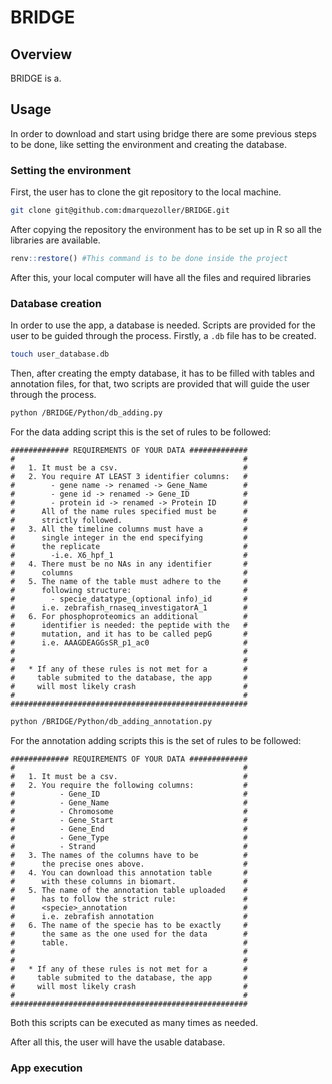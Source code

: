 # BRIDGE

## Overview

BRIDGE is a. 

## Usage

In order to download and start using bridge there are some previous steps to be done, like setting the environment and creating the database.

### Setting the environment
    
First, the user has to clone the git repository to the local machine.

```bash
git clone git@github.com:dmarquezoller/BRIDGE.git
 ```

After copying the repository the environment has to be set up in R so all the libraries are available.

```R
renv::restore() #This command is to be done inside the project
```

After this, your local computer will have all the files and required libraries

### Database creation

In order to use the app, a database is needed. Scripts are provided for the user to be guided through the process.
Firstly, a `.db` file has to be created.

```bash
touch user_database.db
```
Then, after creating the empty database, it has to be filled with tables and annotation files, for that, two scripts are provided that will guide the user through the process.

```bash
python /BRIDGE/Python/db_adding.py
```

For the data adding script this is the set of rules to be followed:

```
############# REQUIREMENTS OF YOUR DATA #############
#                                                   #
#   1. It must be a csv.                            #
#   2. You require AT LEAST 3 identifier columns:   #
#        - gene name -> renamed -> Gene_Name        #
#        - gene id -> renamed -> Gene_ID            #
#        - protein id -> renamed -> Protein ID      #
#      All of the name rules specified must be      #
#      strictly followed.                           #
#   3. All the timeline columns must have a         #
#      single integer in the end specifying         #
#      the replicate                                #
#        -i.e. X6_hpf_1                             #
#   4. There must be no NAs in any identifier       #
#      columns                                      #
#   5. The name of the table must adhere to the     #
#      following structure:                         #
#        - specie_datatype_(optional info)_id       #
#      i.e. zebrafish_rnaseq_investigatorA_1        #                          
#   6. For phosphoproteomics an additional          #
#      identifier is needed: the peptide with the   #
#      mutation, and it has to be called pepG       #
#      i.e. AAAGDEAGGsSR_p1_ac0                     #                
#                                                   #
#                                                   #
#   * If any of these rules is not met for a        #
#     table submited to the database, the app       #
#     will most likely crash                        #                            
#                                                   #
#####################################################
```


```bash
python /BRIDGE/Python/db_adding_annotation.py
```

For the annotation adding scripts this is the set of rules to be followed:

```
############# REQUIREMENTS OF YOUR DATA #############
#                                                   #
#   1. It must be a csv.                            #
#   2. You require the following columns:           #
#          - Gene_ID                                #
#          - Gene_Name                              #
#          - Chromosome                             #
#          - Gene_Start                             #
#          - Gene_End                               #
#          - Gene_Type                              #
#          - Strand                                 #
#   3. The names of the columns have to be          #
#      the precise ones above.                      #
#   4. You can download this annotation table       #
#      with these columns in biomart.               #
#   5. The name of the annotation table uploaded    #
#      has to follow the strict rule:               #
#      <specie>_annotation                          #
#      i.e. zebrafish annotation                    #
#   6. The name of the specie has to be exactly     #
#      the same as the one used for the data        #
#      table.                                       #
#                                                   #
#                                                   #
#   * If any of these rules is not met for a        #
#     table submited to the database, the app       #
#     will most likely crash                        #                            
#                                                   #
#####################################################
```

Both this scripts can be executed as many times as needed. 

After all this, the user will have the usable database.

### App execution